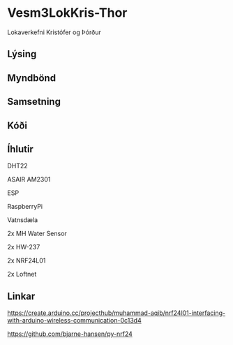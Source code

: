 # Vesm3LokKris-Thor
Lokaverkefni Kristófer og Þórður

## Lýsing

## Myndbönd

## Samsetning

## Kóði

## Íhlutir

DHT22

ASAIR AM2301

ESP

RaspberryPi

Vatnsdæla

2x MH Water Sensor

2x HW-237

2x NRF24L01

2x Loftnet


## Linkar

https://create.arduino.cc/projecthub/muhammad-aqib/nrf24l01-interfacing-with-arduino-wireless-communication-0c13d4

https://github.com/bjarne-hansen/py-nrf24
